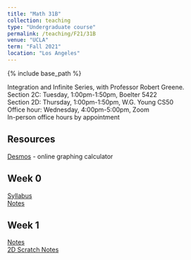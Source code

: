 ```yaml
---
title: "Math 31B"
collection: teaching
type: "Undergraduate course"
permalink: /teaching/F21/31B
venue: "UCLA"
term: "Fall 2021"
location: "Los Angeles"
---
```

{% include base_path %}

Integration and Infinite Series, with Professor Robert Greene. \
Section 2C: Tuesday, 1:00pm-1:50pm, Boelter 5422 \
Section 2D: Thursday, 1:00pm-1:50pm, W.G. Young CS50 \
Office hour: Wednesday, 4:00pm-5:00pm, Zoom \
In-person office hours by appointment
## Resources
[Desmos](https://desmos.com) - online graphing calculator
## Week 0
[Syllabus](/files/31B/syllabus.pdf) \
[Notes](/files/31B/week0.pdf)
## Week 1
[Notes](/files/31B/week1.pdf) \
[2D Scratch Notes](/files/31B/week1-scratch.pdf)
